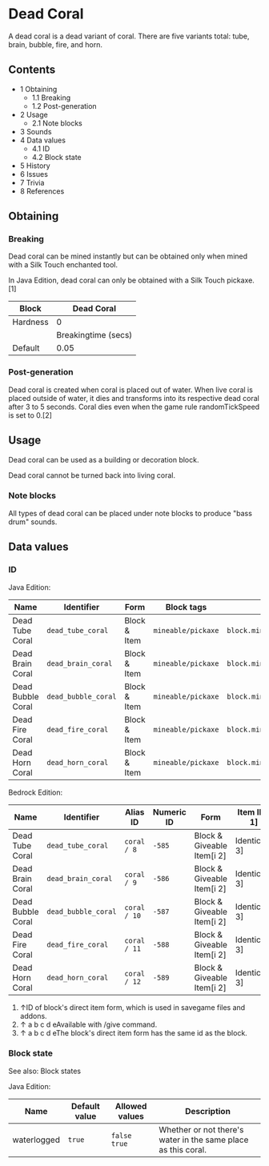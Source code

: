 # Dead Coral
A dead coral is a dead variant of coral. There are five variants total: tube, brain, bubble, fire, and horn.

## Contents
- 1 Obtaining
	- 1.1 Breaking
	- 1.2 Post-generation
- 2 Usage
	- 2.1 Note blocks
- 3 Sounds
- 4 Data values
	- 4.1 ID
	- 4.2 Block state
- 5 History
- 6 Issues
- 7 Trivia
- 8 References

## Obtaining
### Breaking
Dead coral can be mined instantly but can be obtained only when mined with a Silk Touch enchanted tool.

In Java Edition, dead coral can only be obtained with a Silk Touch pickaxe.[1]

| Block    | Dead Coral          |
|----------|---------------------|
| Hardness | 0                   |
|          | Breakingtime (secs) |
| Default  | 0.05                |

### Post-generation
Dead coral is created when coral is placed out of water. When live coral is placed outside of water, it dies and transforms into its respective dead coral after 3 to 5 seconds. Coral dies even when the game rule randomTickSpeed is set to 0.[2]

## Usage
Dead coral can be used as a building or decoration block.

Dead coral cannot be turned back into living coral.

### Note blocks
All types of dead coral can be placed under note blocks to produce "bass drum" sounds.

## Data values
### ID
Java Edition:

| Name              | Identifier          | Form         | Block tags         | Translation key                     |
|-------------------|---------------------|--------------|--------------------|-------------------------------------|
| Dead Tube Coral   | `dead_tube_coral`   | Block & Item | `mineable/pickaxe` | `block.minecraft.dead_tube_coral`   |
| Dead Brain Coral  | `dead_brain_coral`  | Block & Item | `mineable/pickaxe` | `block.minecraft.dead_brain_coral`  |
| Dead Bubble Coral | `dead_bubble_coral` | Block & Item | `mineable/pickaxe` | `block.minecraft.dead_bubble_coral` |
| Dead Fire Coral   | `dead_fire_coral`   | Block & Item | `mineable/pickaxe` | `block.minecraft.dead_fire_coral`   |
| Dead Horn Coral   | `dead_horn_coral`   | Block & Item | `mineable/pickaxe` | `block.minecraft.dead_horn_coral`   |

Bedrock Edition:

| Name              | Identifier          | Alias ID     | Numeric ID | Form                       | Item ID[i 1]   | Translation key               |
|-------------------|---------------------|--------------|------------|----------------------------|----------------|-------------------------------|
| Dead Tube Coral   | `dead_tube_coral`   | `coral / 8`  | `-585`     | Block & Giveable Item[i 2] | Identical[i 3] | `tile.coral.blue_dead.name`   |
| Dead Brain Coral  | `dead_brain_coral`  | `coral / 9`  | `-586`     | Block & Giveable Item[i 2] | Identical[i 3] | `tile.coral.pink_dead.name`   |
| Dead Bubble Coral | `dead_bubble_coral` | `coral / 10` | `-587`     | Block & Giveable Item[i 2] | Identical[i 3] | `tile.coral.purple_dead.name` |
| Dead Fire Coral   | `dead_fire_coral`   | `coral / 11` | `-588`     | Block & Giveable Item[i 2] | Identical[i 3] | `tile.coral.red_dead.name`    |
| Dead Horn Coral   | `dead_horn_coral`   | `coral / 12` | `-589`     | Block & Giveable Item[i 2] | Identical[i 3] | `tile.coral.yellow_dead.name` |

1. ↑ID of block's direct item form, which is used in savegame files and addons.
2. ↑ a b c d eAvailable with /give command.
3. ↑ a b c d eThe block's direct item form has the same id as the block.

### Block state
See also: Block states

Java Edition:

| Name        | Default value | Allowed values     | Description                                                   |
|-------------|---------------|--------------------|---------------------------------------------------------------|
| waterlogged | `true`        | `false`<br/>`true` | Whether or not there's water in the same place as this coral. |




